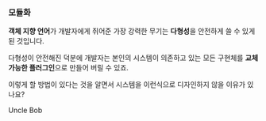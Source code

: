 
### 모듈화
**객체 지향 언어**가 개발자에게 쥐어준 가장 강력한 무기는 **다형성**을 안전하게 쓸 수 있게 된 것입니다.

다형성이 안전해진 덕분에 개발자는 본인의 시스템이 의존하고 있는 모든 구현체를 **교체 가능한 플러그인**으로 만들어 버릴 수 있죠.

이렇게 할 방법이 있다는 것을 알면서 시스템을 이런식으로 디자인하지 않을 이유가 있나요?

Uncle Bob
